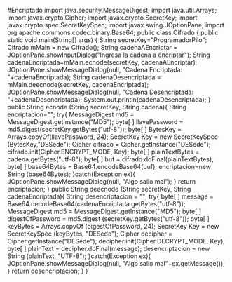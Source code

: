 #Encriptado
import java.security.MessageDigest;
import java.util.Arrays;
import javax.crypto.Cipher;
import javax.crypto.SecretKey;
import javax.crypto.spec.SecretKeySpec;
import javax.swing.JOptionPane;
import org.apache.commons.codec.binary.Base64;
public class Cifrado {
    public static void main(String[] args) {
        String secretKey="ProgramadorPilo";
        Cifrado mMain = new Cifrado();
        String cadenaAEncriptar = JOptionPane.showInputDialog("Ingresa la cadena a encriptar");
        String cadenaEncriptada=mMain.ecnode(secretKey, cadenaAEncriptar);
        JOptionPane.showMessageDialog(null, "Cadena Encriptada: "+cadenaEncriptada);
        String cadenaDesencriptada = mMain.deecnode(secretKey, cadenaEncriptada);
        JOptionPane.showMessageDialog(null, "Cadena Desencriptada: "+cadenaDesencriptada);
        System.out.println(cadenaDesencriptada);
    }
    public String ecnode (String secretKey, String cadena){
        String encriptacion="";
        try{
            MessageDigest md5 = MessageDigest.getInstance("MD5");
            byte[ ] llavePassword = md5.digest(secretKey.getBytes("utf-8"));
            byte[ ] BytesKey = Arrays.copyOf(llavePassword, 24);
            SecretKey Key = new SecretKeySpec (BytesKey,"DESede");
            Cipher cifrado = Cipher.getInstance("DESede");
            cifrado.init(Cipher.ENCRYPT_MODE, Key);
            byte[ ] plainTextBytes = cadena.getBytes("utf-8");
            byte[ ] buf = cifrado.doFinal(plainTextBytes);
            byte[ ] base64Bytes = Base64.encodeBase64(buf);
            encriptacion=new String (base64Bytes);
        }catch(Exception ex){
            JOptionPane.showMessageDialog(null, "Algo salio mal");
        }
        return encriptacion;
    }
    public String deecnode (String secretKey, String cadenaEncriptada){
        String desencriptacion = "";
        try{
            byte[ ] message = Base64.decodeBase64(cadenaEncriptada.getBytes("utf-8"));
            MessageDigest md5 = MessageDigest.getInstance("MD5");
            byte[ ] digestOfPassword = md5.digest (secretKey.getBytes("utf-8"));
            byte[ ] keyBytes = Arrays.copyOf (digestOfPassword, 24);
            SecretKey Key = new SecretKeySpec (keyBytes, "DESede");
            Cipher decipher = Cipher.getInstance("DESede");
            decipher.init(Cipher.DECRYPT_MODE, Key);
            byte[ ] plainText = decipher.doFinal(message);
            desencriptacion = new String (plainText, "UTF-8");
        }catch(Exception ex){
            JOptionPane.showMessageDialog(null, "Algo salio mal"+ex.getMessage());
        }
        return desencriptacion;
    }
}
